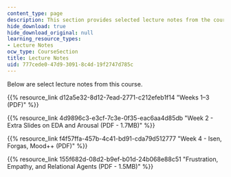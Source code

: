 ```yaml
---
content_type: page
description: This section provides selected lecture notes from the course.
hide_download: true
hide_download_original: null
learning_resource_types:
- Lecture Notes
ocw_type: CourseSection
title: Lecture Notes
uid: 777cede0-47d9-3091-8c4d-19f2747d785c
---
```


Below are select lecture notes from this course.

{{% resource_link d12a5e32-8d12-7ead-2771-c212efeb1f14 "Weeks 1–3 (PDF)" %}}

{{% resource_link 4d9896c3-e3cf-7c3e-0f35-eac6aa4d85db "Week 2 - Extra Slides on EDA and Arousal (PDF - 1.7MB)" %}}

{{% resource_link f4f57ffa-457b-4c41-bd91-cda79d512777 "Week 4 - Isen, Forgas, Mood++ (PDF)" %}}

{{% resource_link 155f682d-08d2-b9ef-b01d-24b068e88c51 "Frustration, Empathy, and Relational Agents (PDF - 1.5MB)" %}}
